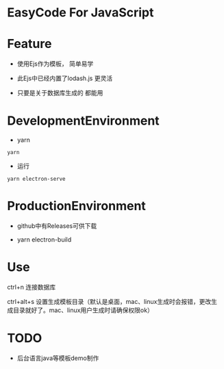 # EasyCode For JavaScript

# Feature

- 使用Ejs作为模板， 简单易学

- 此Ejs中已经内置了lodash.js 更灵活

- 只要是关于数据库生成的 都能用

# DevelopmentEnvironment

- yarn
```
yarn
```

- 运行
```
yarn electron-serve
```

# ProductionEnvironment

- github中有Releases可供下载

- yarn electron-build

# Use

ctrl+n 连接数据库

ctrl+alt+s 设置生成模板目录（默认是桌面，mac、linux生成时会报错，更改生成目录就好了。mac、linux用户生成时请确保权限ok）

# TODO

- 后台语言java等模板demo制作
